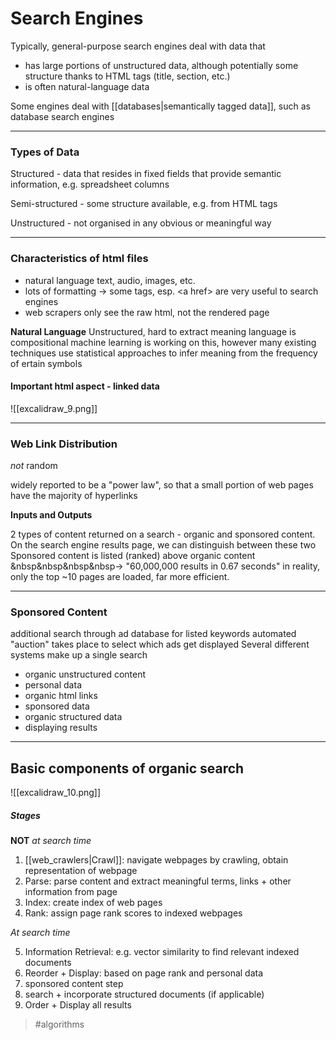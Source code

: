 # Search Engines

Typically, general-purpose search engines deal with data that
-   has large portions of unstructured data, although potentially some structure thanks to HTML tags (title, section, etc.)
-   is often natural-language data
 
Some engines deal with [[databases|semantically tagged data]], such as database search engines

---
### Types of Data

Structured - data that resides in fixed fields that provide semantic information, e.g. spreadsheet columns

Semi-structured - some structure available, e.g. from HTML tags

Unstructured - not organised in any obvious or meaningful way

---
### Characteristics of html files

-   natural language text, audio, images, etc.
-   lots of formatting → some tags, esp. \<a href\> are very useful to search engines
-   web scrapers only see the raw html, not the rendered page

**Natural Language**
Unstructured, hard to extract meaning
language is compositional
machine learning is working on this, however many existing techniques use statistical approaches to infer meaning from the frequency of ertain symbols

#### Important html aspect - linked data

![[excalidraw_9.png]]

---
### Web Link Distribution

_not_ random

widely reported to be a "power law", so that a small portion of web pages have the majority of hyperlinks

**Inputs and Outputs**

2 types of content returned on a search - organic and sponsored content.
On the search engine results page, we can distinguish between these two
Sponsored content is listed (ranked) above organic content
&nbsp&nbsp&nbsp&nbsp→ "60,000,000 results in 0.67 seconds" in reality, only the top ~10 pages are loaded, far more efficient.

---
### Sponsored Content

additional search through ad database for listed keywords
automated "auction" takes place to select which ads get displayed
Several different systems make up a single search
-   organic unstructured content
-   personal data
-   organic html links
-   sponsored data
-   organic structured data
-   displaying results

---
## Basic components of organic search

![[excalidraw_10.png]]

##### Stages

**NOT** *at search time*
1.  [[web_crawlers|Crawl]]: navigate webpages by crawling, obtain representation of webpage
2.  Parse: parse content and extract meaningful terms, links + other information from page 
3.  Index: create index of web pages 
4.  Rank: assign page rank scores to indexed webpages

*At search time*

5.  Information Retrieval: e.g. vector similarity to find relevant indexed documents
6.  Reorder + Display: based on page rank and personal data
7.  sponsored content step
8.  search + incorporate structured documents (if applicable)
9.  Order + Display all results

> #algorithms